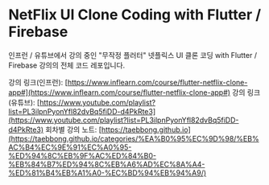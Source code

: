 # NetFlix UI Clone Coding with Flutter / Firebase

인프런 / 유튜브에서 강의 중인 "무작정 플러터" 넷플릭스 UI 클론 코딩 with Flutter / Firebase 강의의 전체 코드 레포입니다.

강의 링크(인프런): [https://www.inflearn.com/course/flutter-netflix-clone-app#](https://www.inflearn.com/course/flutter-netflix-clone-app#)
강의 링크(유튜브): [https://www.youtube.com/playlist?list=PL3ilpnPyonYfl82dvBq5fiDD-d4PkRte3](https://www.youtube.com/playlist?list=PL3ilpnPyonYfl82dvBq5fiDD-d4PkRte3)
회차별 강의 노트: [https://taebbong.github.io](https://taebbong.github.io/categories/%EA%B0%95%EC%9D%98/%EB%AC%B4%EC%9E%91%EC%A0%95-%ED%94%8C%EB%9F%AC%ED%84%B0-%EB%84%B7%ED%94%8C%EB%A6%AD%EC%8A%A4-%ED%81%B4%EB%A1%A0-%EC%BD%94%EB%94%A9/)
